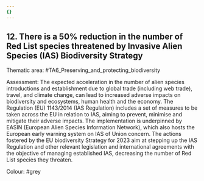 ```yaml
---
{}
---
```

## 12. There is a 50% reduction in the number of Red List species threatened by Invasive Alien Species (IAS) Biodiversity Strategy

Thematic area: #TA6_Preserving_and_protecting_biodiversity

Assessment: The expected acceleration in the number of alien species introductions and establishment due to global trade (including web trade), travel, and climate change, can lead to increased adverse impacts on biodiversity and ecosystems, human health and the economy. The Regulation (EU) 1143/2014 (IAS Regulation) includes a set of measures to be taken across the EU in relation to IAS, aiming
to prevent, minimise and mitigate their adverse impacts. The implementation is underpinned by EASIN (European Alien Species Information Network), which also hosts the European early warning system on IAS of Union concern. The actions fostered by the EU biodiversity Strategy for 2023 aim at stepping up the IAS Regulation and other relevant legislation and international agreements with the objective of managing established IAS, decreasing the number of Red List species they threaten.

Colour: #grey